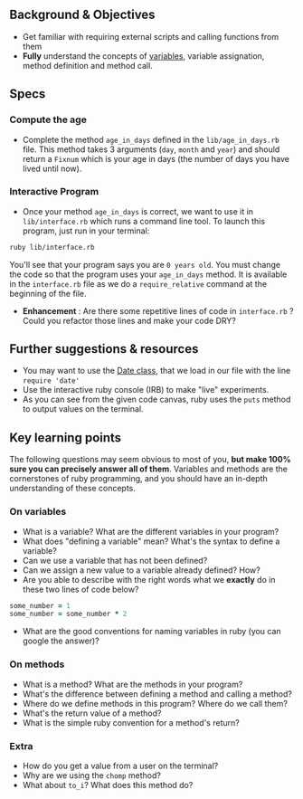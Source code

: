 ## Background & Objectives

- Get familiar with requiring external scripts and calling functions from them
- **Fully** understand the concepts of [variables](http://en.wikipedia.org/wiki/Program_variable), variable assignation, method definition and method call.

## Specs

### Compute the age

- Complete the method `age_in_days` defined in the `lib/age_in_days.rb` file. This method takes 3 arguments (`day`, `month` and `year`) and should return a `Fixnum` which is your age in days (the number of days you have lived until now).

### Interactive Program

- Once your method `age_in_days` is correct, we want to use it in `lib/interface.rb` which runs a command line tool. To launch this program, just run in your terminal:

```bash
ruby lib/interface.rb
```

You'll see that your program says you are `0 years old`. You must change the code so that the program uses your `age_in_days` method. It is available in the `interface.rb` file as we do a `require_relative` command at the beginning of the file.

- **Enhancement** : Are there some repetitive lines of code in `interface.rb` ? Could you refactor those lines and make your code DRY?

## Further suggestions & resources

- You may want to use the [Date class](http://www.ruby-doc.org/stdlib-2.2.0/libdoc/date/rdoc/Date.html), that we load in our file with the line `require 'date'`
- Use the interactive ruby console (IRB) to make "live" experiments.
- As you can see from the given code canvas, ruby uses the `puts` method to output values on the terminal.

## Key learning points

The following questions may seem obvious to most of you, **but make 100% sure you can precisely answer all of them**. Variables and methods are the cornerstones of ruby programming, and you should have an in-depth understanding of these concepts.

### On variables

- What is a variable? What are the different variables in your program?
- What does "defining a variable" mean? What's the syntax to define a variable?
- Can we use a variable that has not been defined?
- Can we assign a new value to a variable already defined? How?
- Are you able to describe with the right words what we **exactly** do in these two lines of code below?

```ruby
some_number = 1
some_number = some_number * 2
```

- What are the good conventions for naming variables in ruby (you can google the answer)?

### On methods

- What is a method? What are the methods in your program?
- What's the difference between defining a method and calling a method?
- Where do we define methods in this program? Where do we call them?
- What's the return value of a method?
- What is the simple ruby convention for a method's return?

### Extra

- How do you get a value from a user on the terminal?
- Why are we using the `chomp` method?
- What about `to_i`? What does this method do?
